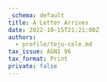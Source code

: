 ```yaml
---
_schema: default
title: A Letter Arrives
date: 2022-10-15T21:21:00Z
authors:
  - profile/teju-cole.md
tax_issue: AGNI 96
tax_format: Print
private: false
---
```

